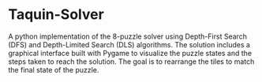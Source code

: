 # Taquin-Solver
A python implementation of the 8-puzzle solver using Depth-First Search (DFS) and Depth-Limited Search (DLS) algorithms. The solution includes a graphical interface built with Pygame to visualize the puzzle states and the steps taken to reach the solution. The goal is to rearrange the tiles to match the final state of the puzzle.

